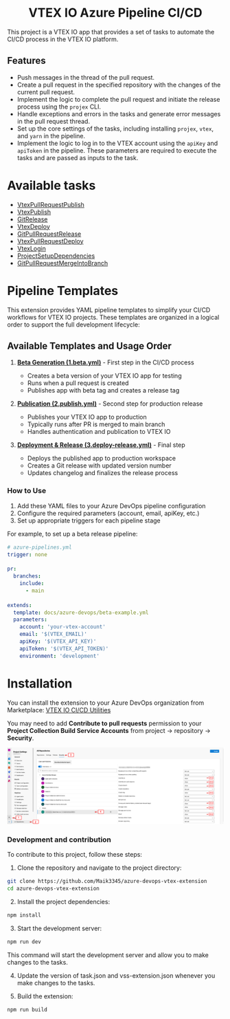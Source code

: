 <h1 align="center">
 <br>
  VTEX IO Azure Pipeline CI/CD
  <br>
</h1>

This project is a VTEX IO app that provides a set of tasks to automate the CI/CD process in the VTEX IO platform.

## Features

- Push messages in the thread of the pull request.
- Create a pull request in the specified repository with the changes of the current pull request.
- Implement the logic to complete the pull request and initiate the release process using the `projex` CLI.
- Handle exceptions and errors in the tasks and generate error messages in the pull request thread.
- Set up the core settings of the tasks, including installing `projex`, `vtex`, and `yarn` in the pipeline.
- Implement the logic to log in to the VTEX account using the `apiKey` and `apiToken` in the pipeline. These parameters are required to execute the tasks and are passed as inputs to the task.

# Available tasks

- [VtexPullRequestPublish](./tasks/vtex/pullRequest/publish/README.md)
- [VtexPublish](./tasks/vtex/publish/README.md)
- [GitRelease](./tasks/git/release/README.md)
- [VtexDeploy](./tasks/vtex/deploy/README.md)
- [GitPullRequestRelease](./tasks/git/pullRequest/release/README.md)
- [VtexPullRequestDeploy](./tasks/vtex/pullRequest/deploy/README.md)
- [VtexLogin](./tasks/vtex/login/README.md)
- [ProjectSetupDependencies](./tasks/project/setupDependencies/README.md)
- [GitPullRequestMergeIntoBranch](./tasks/git/pullRequest/mergeIntoBranch/README.md)

# Pipeline Templates

This extension provides YAML pipeline templates to simplify your CI/CD workflows for VTEX IO projects. These templates are organized in a logical order to support the full development lifecycle:

## Available Templates and Usage Order

1. **[Beta Generation (1.beta.yml)](./docs/azure-devops/1.beta.yml)** - First step in the CI/CD process
   - Creates a beta version of your VTEX IO app for testing
   - Runs when a pull request is created
   - Publishes app with beta tag and creates a release tag

2. **[Publication (2.publish.yml)](./docs/azure-devops/2.publish.yml)** - Second step for production release
   - Publishes your VTEX IO app to production
   - Typically runs after PR is merged to main branch
   - Handles authentication and publication to VTEX IO

3. **[Deployment & Release (3.deploy-release.yml)](./docs/azure-devops/3.deploy-release.yml)** - Final step
   - Deploys the published app to production workspace
   - Creates a Git release with updated version number
   - Updates changelog and finalizes the release process

### How to Use

1. Add these YAML files to your Azure DevOps pipeline configuration
2. Configure the required parameters (account, email, apiKey, etc.)
3. Set up appropriate triggers for each pipeline stage

For example, to set up a beta release pipeline:

```yaml
# azure-pipelines.yml
trigger: none

pr:
  branches:
    include:
      - main

extends:
  template: docs/azure-devops/beta-example.yml
  parameters:
    account: 'your-vtex-account'
    email: '$(VTEX_EMAIL)'
    apiKey: '$(VTEX_API_KEY)'
    apiToken: '$(VTEX_API_TOKEN)'
    environment: 'development'
```

# Installation

You can install the extension to your Azure DevOps organization from Marketplace:
[VTEX IO CI/CD Utilities](https://marketplace.visualstudio.com/items?itemName=MaikRestrepo.vtex-io-ci-cd)

You may need to add **Contribute to pull requests** permission to your **Project Collection Build Service Accounts** from project -> repository -> **Security**.

![Permissions](screenshots/screen3.png)

### Development and contribution

To contribute to this project, follow these steps:

1. Clone the repository and navigate to the project directory:

```bash
git clone https://github.com/Maik3345/azure-devops-vtex-extension
cd azure-devops-vtex-extension
```

2. Install the project dependencies:

```bash
npm install
```

3. Start the development server:

```bash
npm run dev
```

This command will start the development server and allow you to make changes to the tasks.

4. Update the version of task.json and vss-extension.json whenever you make changes to the tasks.

5. Build the extension:

```bash
npm run build
```
